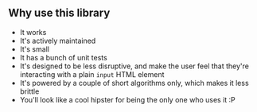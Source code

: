 ## Why use this library

* It works
* It's actively maintained
* It's small
* It has a bunch of unit tests
* It's designed to be less disruptive, and make the user feel that they're interacting
with a plain `input` HTML element
* It's powered by a couple of short algorithms only, which makes it less brittle
* You'll look like a cool hipster for being the only one who uses it :P
